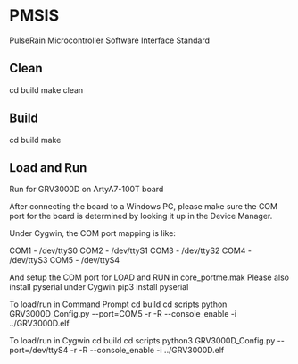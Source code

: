 # PMSIS
PulseRain Microcontroller Software Interface Standard

## Clean

cd build
make clean

## Build
cd build
make

## Load and Run

Run for GRV3000D on ArtyA7-100T board

After connecting the board to a Windows PC, please make sure the COM port for the board is determined by looking it up in the Device Manager.

Under Cygwin, the COM port mapping is like:

COM1 - /dev/ttyS0
COM2 - /dev/ttyS1
COM3 - /dev/ttyS2
COM4 - /dev/ttyS3
COM5 - /dev/ttyS4

And setup the COM port for LOAD and RUN in core_portme.mak
Please also install pyserial under Cygwin pip3 install pyserial

To load/run in Command Prompt
cd build
cd scripts
python GRV3000D_Config.py --port=COM5 -r -R --console_enable -i ../GRV3000D.elf

To load/run in Cygwin
cd build
cd scripts
python3 GRV3000D_Config.py --port=/dev/ttyS4 -r -R --console_enable -i ../GRV3000D.elf